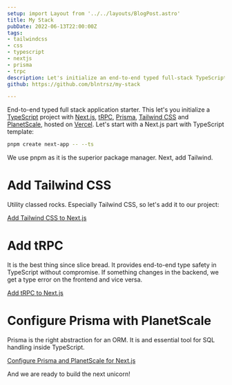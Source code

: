```yaml
---
setup: import Layout from '../../layouts/BlogPost.astro'
title: My Stack
pubDate: 2022-06-13T22:00:00Z
tags:
- tailwindcss
- css
- typescript
- nextjs
- prisma
- trpc
description: Let's initialize an end-to-end typed full-stack TypeScript application.
github: https://github.com/blntrsz/my-stack

---
```

End-to-end typed full stack application starter. This let's you initialize a [TypeScript](https://www.typescriptlang.org/) project with [Next.js](https://nextjs.org/), [tRPC](https://trpc.io/), [Prisma](https://www.prisma.io/), [Tailwind CSS](https://tailwindcss.com/) and [PlanetScale](https://planetscale.com/), hosted on [Vercel](https://vercel.com/). Let's start with a Next.js part with TypeScript template:

```bash
pnpm create next-app -- --ts
```

We use pnpm as it is the superior package manager. Next, add Tailwind.

# Add Tailwind CSS

Utility classed rocks. Especially Tailwind CSS, so let's add it to our project:

[Add Tailwind CSS to Next.js](./add-tailwind-css-to-next-js)

# Add tRPC

It is the best thing since slice bread. It provides end-to-end type safety in TypeScript without compromise. If something changes in the backend, we get a type error on the frontend and vice versa.

[Add tRPC to Next.js](./add-trpc-to-next-js)

# Configure Prisma with PlanetScale

Prisma is the right abstraction for an ORM. It is and essential tool for SQL handling inside TypeScript.

[Configure Prisma and PlanetScale for Next.js](./configure-prisma-and-planetscape-for-next-js)

And we are ready to build the next unicorn!